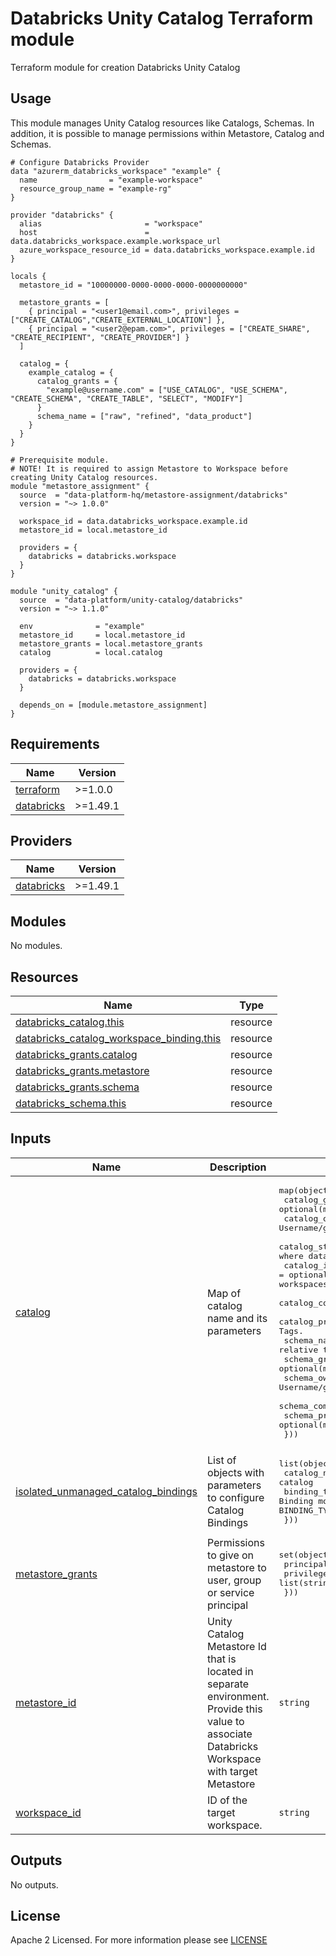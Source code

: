 # Databricks Unity Catalog Terraform module
Terraform module for creation Databricks Unity Catalog

## Usage
This module manages Unity Catalog resources like Catalogs, Schemas. In addition, it is possible to manage permissions within Metastore, Catalog and Schemas.
```hcl
# Configure Databricks Provider
data "azurerm_databricks_workspace" "example" {
  name                = "example-workspace"
  resource_group_name = "example-rg"
}

provider "databricks" {
  alias                       = "workspace"
  host                        = data.databricks_workspace.example.workspace_url
  azure_workspace_resource_id = data.databricks_workspace.example.id
}

locals {
  metastore_id = "10000000-0000-0000-0000-0000000000"
  
  metastore_grants = [
    { principal = "<user1@email.com>", privileges = ["CREATE_CATALOG","CREATE_EXTERNAL_LOCATION"] }, 
    { principal = "<user2@epam.com>", privileges = ["CREATE_SHARE", "CREATE_RECIPIENT", "CREATE_PROVIDER"] }
  ]
  
  catalog = {
    example_catalog = {
      catalog_grants = {
        "example@username.com" = ["USE_CATALOG", "USE_SCHEMA", "CREATE_SCHEMA", "CREATE_TABLE", "SELECT", "MODIFY"]
      }
      schema_name = ["raw", "refined", "data_product"]
    }
  }
}

# Prerequisite module.
# NOTE! It is required to assign Metastore to Workspace before creating Unity Catalog resources.
module "metastore_assignment" {
  source  = "data-platform-hq/metastore-assignment/databricks"
  version = "~> 1.0.0"

  workspace_id = data.databricks_workspace.example.id
  metastore_id = local.metastore_id

  providers = {
    databricks = databricks.workspace
  }
}

module "unity_catalog" {
  source  = "data-platform/unity-catalog/databricks"
  version = "~> 1.1.0"

  env              = "example"
  metastore_id     = local.metastore_id
  metastore_grants = local.metastore_grants
  catalog          = local.catalog

  providers = {
    databricks = databricks.workspace
  }
  
  depends_on = [module.metastore_assignment]
}
```
<!-- BEGIN_TF_DOCS -->
## Requirements

| Name | Version |
|------|---------|
| <a name="requirement_terraform"></a> [terraform](#requirement\_terraform) | >=1.0.0 |
| <a name="requirement_databricks"></a> [databricks](#requirement\_databricks) | >=1.49.1 |

## Providers

| Name | Version |
|------|---------|
| <a name="provider_databricks"></a> [databricks](#provider\_databricks) | >=1.49.1 |

## Modules

No modules.

## Resources

| Name | Type |
|------|------|
| [databricks_catalog.this](https://registry.terraform.io/providers/databricks/databricks/latest/docs/resources/catalog) | resource |
| [databricks_catalog_workspace_binding.this](https://registry.terraform.io/providers/databricks/databricks/latest/docs/resources/catalog_workspace_binding) | resource |
| [databricks_grants.catalog](https://registry.terraform.io/providers/databricks/databricks/latest/docs/resources/grants) | resource |
| [databricks_grants.metastore](https://registry.terraform.io/providers/databricks/databricks/latest/docs/resources/grants) | resource |
| [databricks_grants.schema](https://registry.terraform.io/providers/databricks/databricks/latest/docs/resources/grants) | resource |
| [databricks_schema.this](https://registry.terraform.io/providers/databricks/databricks/latest/docs/resources/schema) | resource |

## Inputs

| Name | Description | Type | Default | Required |
|------|-------------|------|---------|:--------:|
| <a name="input_catalog"></a> [catalog](#input\_catalog) | Map of catalog name and its parameters | <pre>map(object({<br>    catalog_grants         = optional(map(list(string)))<br>    catalog_owner          = optional(string)         # Username/groupname/sp application_id of the catalog owner.<br>    catalog_storage_root   = optional(string)         # Location in cloud storage where data for managed tables will be stored<br>    catalog_isolation_mode = optional(string, "OPEN") # Whether the catalog is accessible from all workspaces or a specific set of workspaces. Can be ISOLATED or OPEN.<br>    catalog_comment        = optional(string)         # User-supplied free-form text<br>    catalog_properties     = optional(map(string))    # Extensible Catalog Tags.<br>    schema_name            = optional(list(string))   # List of Schema names relative to parent catalog.<br>    schema_grants          = optional(map(list(string)))<br>    schema_owner           = optional(string) # Username/groupname/sp application_id of the schema owner.<br>    schema_comment         = optional(string)<br>    schema_properties      = optional(map(string))<br>  }))</pre> | `{}` | no |
| <a name="input_isolated_unmanaged_catalog_bindings"></a> [isolated\_unmanaged\_catalog\_bindings](#input\_isolated\_unmanaged\_catalog\_bindings) | List of objects with parameters to configure Catalog Bindings | <pre>list(object({<br>    catalog_name = string                                      # Name of ISOLATED catalog<br>    binding_type = optional(string, "BINDING_TYPE_READ_WRITE") # Binding mode. Possible values are BINDING_TYPE_READ_ONLY, BINDING_TYPE_READ_WRITE<br>  }))</pre> | `[]` | no |
| <a name="input_metastore_grants"></a> [metastore\_grants](#input\_metastore\_grants) | Permissions to give on metastore to user, group or service principal | <pre>set(object({<br>    principal  = string<br>    privileges = list(string)<br>  }))</pre> | `[]` | no |
| <a name="input_metastore_id"></a> [metastore\_id](#input\_metastore\_id) | Unity Catalog Metastore Id that is located in separate environment. Provide this value to associate Databricks Workspace with target Metastore | `string` | n/a | yes |
| <a name="input_workspace_id"></a> [workspace\_id](#input\_workspace\_id) | ID of the target workspace. | `string` | `null` | no |

## Outputs

No outputs.
<!-- END_TF_DOCS -->

## License

Apache 2 Licensed. For more information please see [LICENSE](https://github.com/data-platform-hq/terraform-databricks-unity-catalog/tree/master/LICENSE)
